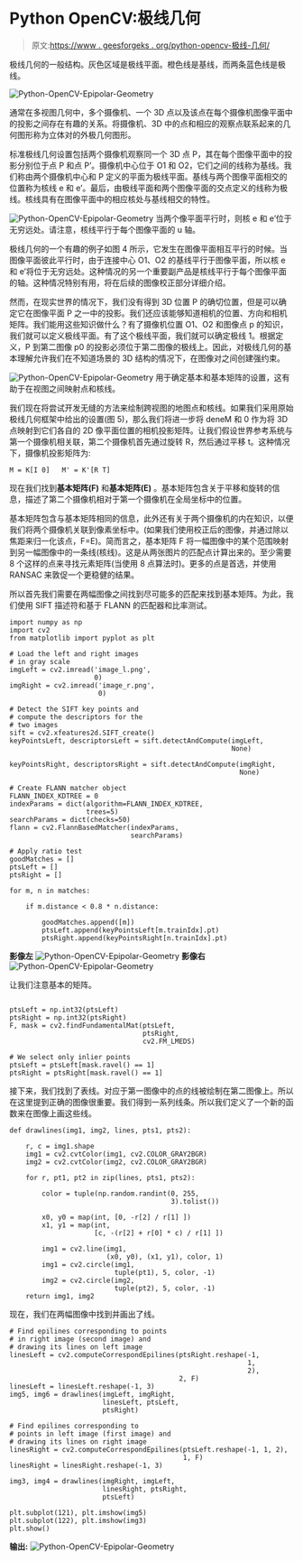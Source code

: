 # Python OpenCV:极线几何

> 原文:[https://www . geesforgeks . org/python-opencv-极线-几何/](https://www.geeksforgeeks.org/python-opencv-epipolar-geometry/)

极线几何的一般结构。灰色区域是极线平面。橙色线是基线，而两条蓝色线是极线。

![Python-OpenCV-Epipolar-Geometry](img/7a461389557058947c51609674fcc6bf.png)

通常在多视图几何中，多个摄像机、一个 3D 点以及该点在每个摄像机图像平面中的投影之间存在有趣的关系。将摄像机、3D 中的点和相应的观察点联系起来的几何图形称为立体对的外极几何图形。

标准极线几何设置包括两个摄像机观察同一个 3D 点 P，其在每个图像平面中的投影分别位于点 P 和点 P’。摄像机中心位于 O1 和 O2，它们之间的线称为基线。我们称由两个摄像机中心和 P 定义的平面为极线平面。基线与两个图像平面相交的位置称为核线 e 和 e’。最后，由极线平面和两个图像平面的交点定义的线称为极线。核线具有在图像平面中的相应核处与基线相交的特性。

![Python-OpenCV-Epipolar-Geometry](img/c9dead016dd09d6d32f021b556a44756.png)
当两个像平面平行时，则核 e 和 e’位于无穷远处。请注意，核线平行于每个图像平面的 u 轴。

极线几何的一个有趣的例子如图 4 所示，它发生在图像平面相互平行的时候。当图像平面彼此平行时，由于连接中心 O1、O2 的基线平行于图像平面，所以核 e 和 e’将位于无穷远处。这种情况的另一个重要副产品是核线平行于每个图像平面的轴。这种情况特别有用，将在后续的图像校正部分详细介绍。

然而，在现实世界的情况下，我们没有得到 3D 位置 P 的确切位置，但是可以确定它在图像平面 P 之一中的投影。我们还应该能够知道相机的位置、方向和相机矩阵。我们能用这些知识做什么？有了摄像机位置 O1、O2 和图像点 p 的知识，我们就可以定义极线平面。有了这个极线平面，我们就可以确定极线 1。根据定义，P 到第二图像 p0 的投影必须位于第二图像的极线上。因此，对极线几何的基本理解允许我们在不知道场景的 3D 结构的情况下，在图像对之间创建强约束。

![Python-OpenCV-Epipolar-Geometry](img/a86559e4641df073b912426613357489.png)
用于确定基本和基本矩阵的设置，这有助于在视图之间映射点和核线。

我们现在将尝试开发无缝的方法来绘制跨视图的地图点和核线。如果我们采用原始极线几何框架中给出的设置(图 5)，那么我们将进一步将 deneM 和 0 作为将 3D 点映射到它们各自的 2D 像平面位置的相机投影矩阵。让我们假设世界参考系统与第一个摄像机相关联，第二个摄像机首先通过旋转 R，然后通过平移 t。这种情况下，摄像机投影矩阵为:

```
M = K[I 0]   M' = K'[R T]
```

现在我们找到**基本矩阵(F)** 和**基本矩阵(E)** 。基本矩阵包含关于平移和旋转的信息，描述了第二个摄像机相对于第一个摄像机在全局坐标中的位置。

基本矩阵包含与基本矩阵相同的信息，此外还有关于两个摄像机的内在知识，以便我们将两个摄像机关联到像素坐标中。(如果我们使用校正后的图像，并通过除以焦距来归一化该点，F=E)。简而言之，基本矩阵 F 将一幅图像中的某个范围映射到另一幅图像中的一条线(核线)。这是从两张图片的匹配点计算出来的。至少需要 8 个这样的点来寻找元素矩阵(当使用 8 点算法时)。更多的点是首选，并使用 RANSAC 来敦促一个更稳健的结果。

所以首先我们需要在两幅图像之间找到尽可能多的匹配来找到基本矩阵。为此，我们使用 SIFT 描述符和基于 FLANN 的匹配器和比率测试。

```
import numpy as np
import cv2
from matplotlib import pyplot as plt

# Load the left and right images
# in gray scale
imgLeft = cv2.imread('image_l.png', 
                     0)
imgRight = cv2.imread('image_r.png',
                      0)

# Detect the SIFT key points and 
# compute the descriptors for the 
# two images
sift = cv2.xfeatures2d.SIFT_create()
keyPointsLeft, descriptorsLeft = sift.detectAndCompute(imgLeft,
                                                       None)

keyPointsRight, descriptorsRight = sift.detectAndCompute(imgRight,
                                                         None)

# Create FLANN matcher object
FLANN_INDEX_KDTREE = 0
indexParams = dict(algorithm=FLANN_INDEX_KDTREE,
                   trees=5)
searchParams = dict(checks=50)
flann = cv2.FlannBasedMatcher(indexParams,
                              searchParams)

# Apply ratio test
goodMatches = []
ptsLeft = []
ptsRight = []

for m, n in matches:

    if m.distance < 0.8 * n.distance:

        goodMatches.append([m])
        ptsLeft.append(keyPointsLeft[m.trainIdx].pt)
        ptsRight.append(keyPointsRight[n.trainIdx].pt)
```

**影像左**
![Python-OpenCV-Epipolar-Geometry](img/ff8547631e7c0a5aadbbe69910020b0b.png)
**影像右**
![Python-OpenCV-Epipolar-Geometry](img/cfc487b6bb7381d2887f75f5f16b9e39.png)

让我们注意基本的矩阵。

```

ptsLeft = np.int32(ptsLeft)
ptsRight = np.int32(ptsRight)
F, mask = cv2.findFundamentalMat(ptsLeft,
                                 ptsRight,
                                 cv2.FM_LMEDS)

# We select only inlier points
ptsLeft = ptsLeft[mask.ravel() == 1]
ptsRight = ptsRight[mask.ravel() == 1]
```

接下来，我们找到了表线。对应于第一图像中的点的线被绘制在第二图像上。所以在这里提到正确的图像很重要。我们得到一系列线条。所以我们定义了一个新的函数来在图像上画这些线。

```
def drawlines(img1, img2, lines, pts1, pts2):

    r, c = img1.shape
    img1 = cv2.cvtColor(img1, cv2.COLOR_GRAY2BGR)
    img2 = cv2.cvtColor(img2, cv2.COLOR_GRAY2BGR)

    for r, pt1, pt2 in zip(lines, pts1, pts2):

        color = tuple(np.random.randint(0, 255,
                                        3).tolist())

        x0, y0 = map(int, [0, -r[2] / r[1] ])
        x1, y1 = map(int, 
                     [c, -(r[2] + r[0] * c) / r[1] ])

        img1 = cv2.line(img1, 
                        (x0, y0), (x1, y1), color, 1)
        img1 = cv2.circle(img1,
                          tuple(pt1), 5, color, -1)
        img2 = cv2.circle(img2, 
                          tuple(pt2), 5, color, -1)
    return img1, img2
```

现在，我们在两幅图像中找到并画出了线。

```
# Find epilines corresponding to points
# in right image (second image) and
# drawing its lines on left image
linesLeft = cv2.computeCorrespondEpilines(ptsRight.reshape(-1,
                                                           1,
                                                           2),
                                          2, F)
linesLeft = linesLeft.reshape(-1, 3)
img5, img6 = drawlines(imgLeft, imgRight, 
                       linesLeft, ptsLeft,
                       ptsRight)

# Find epilines corresponding to 
# points in left image (first image) and
# drawing its lines on right image
linesRight = cv2.computeCorrespondEpilines(ptsLeft.reshape(-1, 1, 2), 
                                           1, F)
linesRight = linesRight.reshape(-1, 3)

img3, img4 = drawlines(imgRight, imgLeft, 
                       linesRight, ptsRight,
                       ptsLeft)

plt.subplot(121), plt.imshow(img5)
plt.subplot(122), plt.imshow(img3)
plt.show()
```

**输出:**
![Python-OpenCV-Epipolar-Geometry](img/96e36074b1530d05b743b476a49a4375.png)